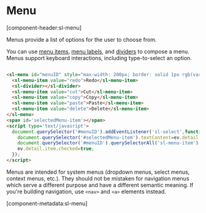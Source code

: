 # Menu

[component-header:sl-menu]

Menus provide a list of options for the user to choose from.

You can use [menu items](/components/menu-item), [menu labels](/components/menu-label), and [dividers](/components/divider) to compose a menu. Menus support keyboard interactions, including type-to-select an option.

```html preview

<sl-menu id="menuID" style="max-width: 200px; border: solid 1px rgb(var(--sl-panel-border-color)); border-radius: var(--sl-border-radius-medium);">  <sl-menu-item value="undo">Undo</sl-menu-item>
  <sl-menu-item value="redo">Redo</sl-menu-item>
  <sl-divider></sl-divider>
  <sl-menu-item value="cut">Cut</sl-menu-item>
  <sl-menu-item value="copy">Copy</sl-menu-item>
  <sl-menu-item value="paste">Paste</sl-menu-item>
  <sl-menu-item value="delete">Delete</sl-menu-item>
</sl-menu>
<span id='selectedMenu-item'></span>
<script type='text/javasript'>
  document.querySelector('#menuID').addEventListener('sl-select',function(ev){
    document.querySelector('#selectedMenu-item').textContent=ev.detail.item.getAttribute('value');
    document.querySelector('#menuID').querySelectorAll('sl-menu-item').forEach((item)=> item.checked=false);
    ev.detail.item.checked=true;
  });
</script>
```


 Menus are intended for system menus (dropdown menus, select menus, context menus, etc.). They should not be mistaken for navigation menus which serve a different purpose and have a different semantic meaning. If you're building navigation, use `<nav>` and `<a>` elements instead.

[component-metadata:sl-menu]
